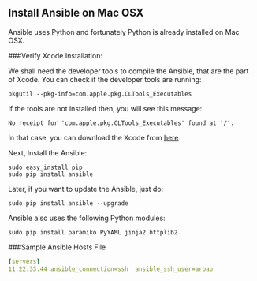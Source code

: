 Install Ansible on Mac OSX
----

Ansible uses Python and fortunately Python is already installed on Mac OSX.

###Verify Xcode Installation:

We shall need the developer tools to compile the Ansible, that are the part of Xcode. You can check if the developer tools are running:

```shell
pkgutil --pkg-info=com.apple.pkg.CLTools_Executables
```

If the tools are not installed then, you will see this message:

```shell
No receipt for 'com.apple.pkg.CLTools_Executables' found at '/'.
```

In that case, you can download the Xcode from [here]

Next, Install the Ansible:

```shell
sudo easy_install pip
sudo pip install ansible
```
Later, if you want to update the Ansible, just do:
```shell
sudo pip install ansible --upgrade
```

Ansible also uses the following Python modules:
```shell
sudo pip install paramiko PyYAML jinja2 httplib2
```

###Sample Ansible Hosts File
```yaml
[servers]
11.22.33.44 ansible_connection=ssh  ansible_ssh_user=arbab
```
[here]: https://developer.apple.com/xcode
